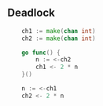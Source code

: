 ## Deadlock

```go
	ch1 := make(chan int)
	ch2 := make(chan int)

	go func() {
		n := <-ch2
		ch1 <- 2 * n
	}()

	n := <-ch1
	ch2 <- 2 * n
```

<span class="fragment current-only" data-code-focus="5,9"></span>
